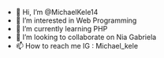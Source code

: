 - 👋 Hi, I’m @MichaelKele14
- 👀 I’m interested in Web Programming
- 🌱 I’m currently learning PHP
- 💞️ I’m looking to collaborate on Nia Gabriela
- 📫 How to reach me IG : Michael_kele

<!---
MichaelKele14/MichaelKele14 is a ✨ special ✨ repository because its `README.md` (this file) appears on your GitHub profile.
You can click the Preview link to take a look at your changes.
--->
